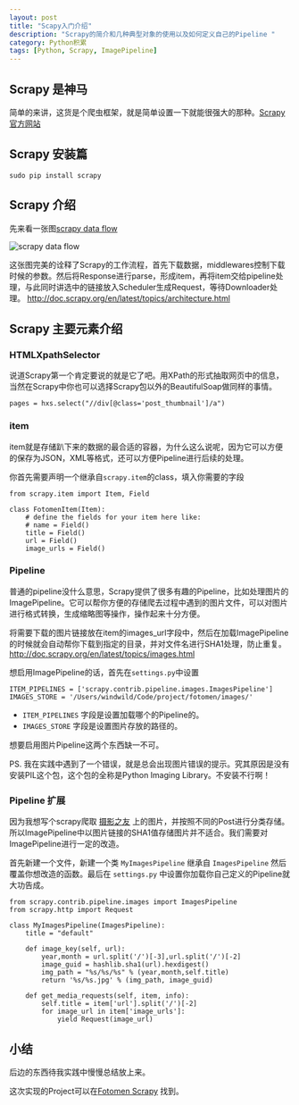 ```yaml
---
layout: post
title: "Scapy入门介绍"
description: "Scrapy的简介和几种典型对象的使用以及如何定义自己的Pipeline "
category: Python积累 
tags: [Python, Scrapy, ImagePipeline]
---
```

## Scrapy 是神马
简单的来讲，这货是个爬虫框架，就是简单设置一下就能很强大的那种。[Scrapy 官方网站](http://scrapy.org/)

## Scrapy 安装篇

`sudo pip install scrapy`

## Scrapy 介绍
先来看一张图[scrapy data flow](http://doc.scrapy.org/en/latest/_images/scrapy_architecture.png)

![scrapy data flow](http://doc.scrapy.org/en/latest/_images/scrapy_architecture.png)


这张图完美的诠释了Scrapy的工作流程，首先下载数据，middlewares控制下载时候的参数。然后将Response进行parse，形成item，再将item交给pipeline处理，与此同时讲选中的链接放入Scheduler生成Request，等待Downloader处理。
<http://doc.scrapy.org/en/latest/topics/architecture.html>

## Scrapy 主要元素介绍

### HTMLXpathSelector
说道Scrapy第一个肯定要说的就是它了吧。用XPath的形式抽取网页中的信息，当然在Scrapy中你也可以选择Scrapy包以外的BeautifulSoap做同样的事情。

    pages = hxs.select("//div[@class='post_thumbnail']/a")
    

### item
item就是存储趴下来的数据的最合适的容器，为什么这么说呢，因为它可以方便的保存为JSON，XML等格式，还可以方便Pipeline进行后续的处理。

你首先需要声明一个继承自`scrapy.item`的class，填入你需要的字段
	
	from scrapy.item import Item, Field
	
	class FotomenItem(Item):
	    # define the fields for your item here like:
	    # name = Field()
	    title = Field()
	    url = Field()
	    image_urls = Field()
	    
### Pipeline
普通的pipeline没什么意思，Scrapy提供了很多有趣的Pipeline，比如处理图片的ImagePipeline。它可以帮你方便的存储爬去过程中遇到的图片文件，可以对图片进行格式转换，生成缩略图等操作，操作起来十分方便。

将需要下载的图片链接放在item的images_url字段中，然后在加载ImagePipeline的时候就会自动帮你下载到指定的目录，并对文件名进行SHA1处理，防止重复。
<http://doc.scrapy.org/en/latest/topics/images.html>


想启用ImagePipeline的话，首先在`settings.py`中设置

	ITEM_PIPELINES = ['scrapy.contrib.pipeline.images.ImagesPipeline']
	IMAGES_STORE = '/Users/windwild/Code/project/fotomen/images/'

* `ITEM_PIPELINES` 字段是设置加载哪个的Pipeline的。
* `IMAGES_STORE` 字段是设置图片存放的路径的。

想要启用图片Pipeline这两个东西缺一不可。

PS. 我在实践中遇到了一个错误，就是总会出现图片错误的提示。究其原因是没有安装PIL这个包，这个包的全称是Python Imaging Library。不安装不行啊！

### Pipeline 扩展
因为我想写个scrapy爬取 [摄影之友](http://www.fotomen.cn>) 上的图片，并按照不同的Post进行分类存储。所以ImagePipeline中以图片链接的SHA1值存储图片并不适合。我们需要对ImagePipeline进行一定的改造。

首先新建一个文件，新建一个类 `MyImagesPipeline` 继承自 `ImagesPipeline` 然后覆盖你想改造的函数。最后在 `settings.py` 中设置你加载你自己定义的Pipeline就大功告成。

	from scrapy.contrib.pipeline.images import ImagesPipeline
	from scrapy.http import Request

	class MyImagesPipeline(ImagesPipeline):
	    title = "default"
	
	    def image_key(self, url):
	        year,month = url.split('/')[-3],url.split('/')[-2]
	        image_guid = hashlib.sha1(url).hexdigest()
	        img_path = "%s/%s/%s" % (year,month,self.title)
	        return '%s/%s.jpg' % (img_path, image_guid)
	
	    def get_media_requests(self, item, info):
	        self.title = item['url'].split('/')[-2]
	        for image_url in item['image_urls']:
	            yield Request(image_url)

## 小结
后边的东西待我实践中慢慢总结放上来。

这次实现的Project可以在[Fotomen Scrapy](https://github.com/windwild/fotomen_scrapy) 找到。

